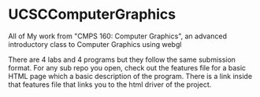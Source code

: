 # UCSCComputerGraphics
All of My work from "CMPS 160: Computer Graphics", an advanced introductory class to Computer Graphics using webgl

There are 4 labs and 4 programs but they follow the same submission format. For any sub repo you open, check out the features file 
for a basic HTML page which a basic description of the program. There is a link inside that features file that links you to the html driver
of the project. 
